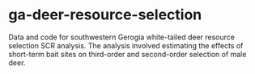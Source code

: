 # ga-deer-resource-selection
Data and code for southwestern Gerogia white-tailed deer resource selection SCR analysis.  The analysis involved estimating the effects of short-term bait sites on third-order and second-order selection of male deer.
